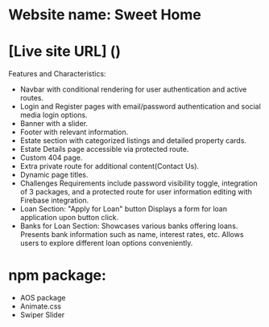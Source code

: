 # Website name: Sweet Home

# [Live site URL] ()

Features and Characteristics: 

+ Navbar with conditional rendering for user authentication and active routes.
+ Login and Register pages with email/password authentication and social media login    options.
+ Banner with a slider.
+ Footer with relevant information.
+ Estate section with categorized listings and detailed property cards.
+ Estate Details page accessible via protected route.
+ Custom 404 page.
+ Extra private route for additional content(Contact Us).
+ Dynamic page titles.
+ Challenges Requirements include password visibility toggle, integration of 3 packages, and a protected route for user information editing with Firebase integration.
+ Loan Section:
  "Apply for Loan" button 
  Displays a form for loan application upon button click.
+ Banks for Loan Section:
  Showcases various banks offering loans.
  Presents bank information such as name, interest rates, etc.
  Allows users to explore different loan options conveniently.

# npm package:
+ AOS package
+ Animate.css
+ Swiper Slider

